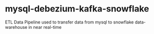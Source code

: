 # mysql-debezium-kafka-snowflake
ETL Data Pipeline used to transfer data from mysql to snowflake data-warehouse in near real-time

